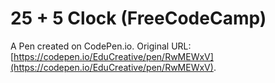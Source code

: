 # 25 + 5 Clock (FreeCodeCamp)

A Pen created on CodePen.io. Original URL: [https://codepen.io/EduCreative/pen/RwMEWxV](https://codepen.io/EduCreative/pen/RwMEWxV).

